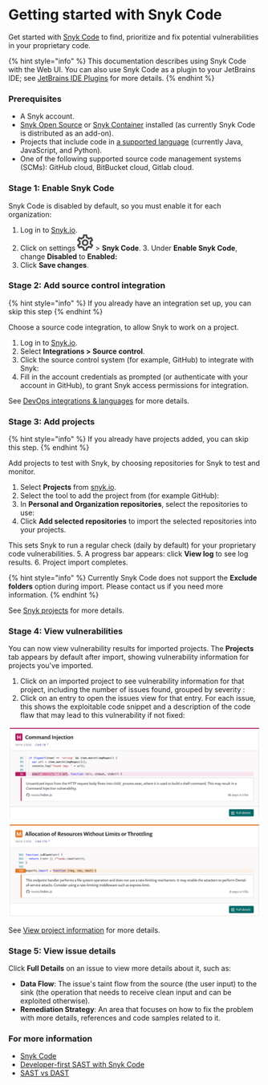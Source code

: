 # Getting started with Snyk Code

Get started with [Snyk Code](https://snyk.io/product/snyk-code/) to find, prioritize and fix potential vulnerabilities in your proprietary code.

{% hint style="info" %}
This documentation describes using Snyk Code with the Web UI. You can also use Snyk Code as a plugin to your JetBrains IDE; see [JetBrains IDE Plugins](https://support.snyk.io/hc/en-us/articles/360004032317-JetBrains-IDE-Plugins) for more details.
{% endhint %}

### Prerequisites

* A Snyk account.
* [Snyk Open Source](https://docs.snyk.io/snyk-open-source) or [Snyk Container](https://docs.snyk.io/snyk-container) installed \(as currently Snyk Code is distributed as an add-on\).
* Projects that include code in [a supported language](https://docs.snyk.io/snyk-code/snyk-code-language-and-framework-support) \(currently Java, JavaScript, and Python\).
* One of the following supported source code management systems \(SCMs\): GitHub cloud, BitBucket cloud, Gitlab cloud.

### Stage 1: Enable Snyk Code

Snyk Code is disabled by default, so you must enable it for each organization:

1. Log in to [Snyk.io](http://snyk.io/).
2. Click on settings ![](../../.gitbook/assets/cog_icon.png) &gt; **Snyk Code**. 3. Under **Enable Snyk Code**, change **Disabled** to **Enabled:**
3. Click **Save changes**.

### Stage 2: Add source control integration

{% hint style="info" %}
If you already have an integration set up, you can skip this step
{% endhint %}

Choose a source code integration, to allow Snyk to work on a project.

1. Log in to [Snyk.io](http://snyk.io/).
2. Select **Integrations &gt; Source control**.
3. Click the source control system \(for example, GitHub\) to integrate with Snyk: 
4. Fill in the account credentials as prompted \(or authenticate with your account in GitHub\), to grant Snyk access permissions for integration.

See [DevOps integrations & languages](https://support.snyk.io/hc/en-us/articles/360011733538-DevOps-integrations-languages) for more details.

### Stage 3: Add projects

{% hint style="info" %}
If you already have projects added, you can skip this step.
{% endhint %}

Add projects to test with Snyk, by choosing repositories for Snyk to test and monitor.

1. Select **Projects** from [snyk.io](http://snyk.io/).
2. Select the tool to add the project from \(for example GitHub\): 
3. In **Personal and Organization repositories**, select the repositories to use: 
4. Click **Add selected repositories** to import the selected repositories into your projects. 

This sets Snyk to run a regular check \(daily by default\) for your proprietary code vulnerabilities. 5. A progress bar appears: click **View log** to see log results. 6. Project import completes.

{% hint style="info" %}
Currently Snyk Code does not support the **Exclude folders** option during import. Please contact us if you need more information.
{% endhint %}

See [Snyk projects](https://support.snyk.io/hc/en-us/sections/360004724958-Snyk-projects) for more details.

### Stage 4: View vulnerabilities

You can now view vulnerability results for imported projects. The **Projects** tab appears by default after import, showing vulnerability information for projects you've imported.

1. Click on an imported project to see vulnerability information for that project, including the number of issues found, grouped by severity : 
2. Click on an entry to open the issues view for that entry. For each issue, this shows the exploitable code snippet and a description of the code flaw that may lead to this vulnerability if not fixed:

![](../../.gitbook/assets/view-vulns2.png)

See [View project information](https://docs.snyk.io/getting-started/introduction-to-snyk-projects/view-project-information) for more details.

### Stage 5: View issue details

Click **Full Details** on an issue to view more details about it, such as:

* **Data Flow**: The issue's taint flow from the source \(the user input\) to the sink \(the operation that needs to receive clean input and can be exploited otherwise\).
* **Remediation Strategy**: An area that focuses on how to fix the problem with more details, references and code samples related to it.

### For more information

* [Snyk Code](https://docs.snyk.io/snyk-code)
* [Developer-first SAST with Snyk Code](https://snyk.io/blog/developer-first-sast-with-snyk-code/)
* [SAST vs DAST](https://snyk.io/learn/sast-vs-dast/)

